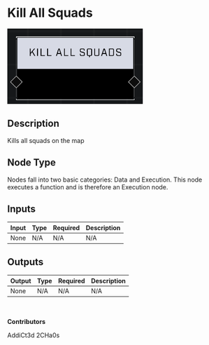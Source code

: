 # Kill All Squads
![alt text](kill-all-squads.png)
## Description
Kills all squads on the map

## Node Type
Nodes fall into two basic categories: Data and Execution. This node executes a function and is therefore an Execution node.

## Inputs
| Input            | Type             | Required | Description												    |
|------------------|------------------|----------|--------------------------------------------------------------|
| None | N/A | N/A | N/A |

## Outputs
| Output            | Type             | Required | Description												    |
|------------------|------------------|----------|--------------------------------------------------------------|
| None | N/A | N/A | N/A |

\
\
**Contributors**

AddiCt3d 2CHa0s